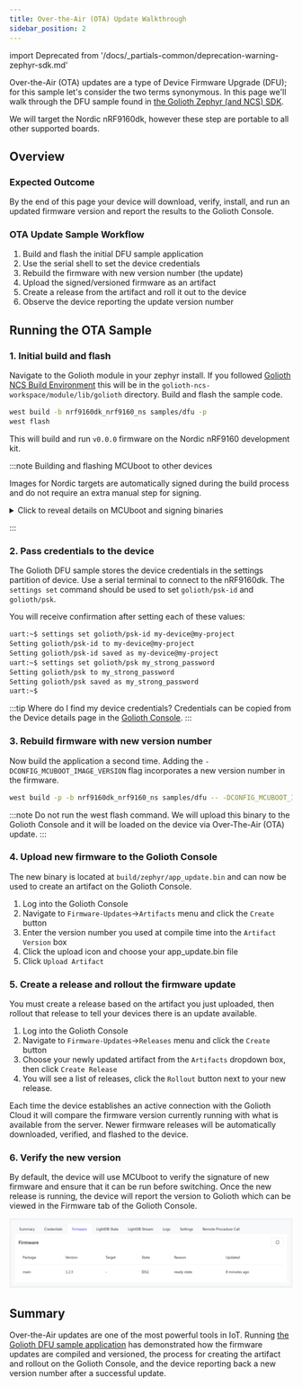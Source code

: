 ```yaml
---
title: Over-the-Air (OTA) Update Walkthrough
sidebar_position: 2
---
```


import Deprecated from '/docs/_partials-common/deprecation-warning-zephyr-sdk.md'

<Deprecated/>

Over-the-Air (OTA) updates are a type of Device Firmware Upgrade (DFU); for this
sample let's consider the two terms synonymous. In this page we'll walk through
the DFU sample found in [the Golioth Zephyr (and NCS)
SDK](https://github.com/golioth/golioth-zephyr-sdk/tree/main/samples/dfu).

We will target the Nordic nRF9160dk, however these step are portable to all
other supported boards.

## Overview

### Expected Outcome

By the end of this page your device will download, verify, install, and run an
updated firmware version and report the results to the Golioth Console.

### OTA Update Sample Workflow

1. Build and flash the initial DFU sample application
2. Use the serial shell to set the device credentials
3. Rebuild the firmware with new version number (the update)
4. Upload the signed/versioned firmware as an artifact
5. Create a release from the artifact and roll it out to the device
6. Observe the device reporting the update version number

## Running the OTA Sample

### 1. Initial build and flash

Navigate to the Golioth module in your zephyr install. If you followed [Golioth
NCS Build
Environment](/getting-started/device-examples/compile-example-code/zephyr-ncs)
this will be in the `golioth-ncs-workspace/module/lib/golioth` directory. Build
and flash the sample code.

```bash
west build -b nrf9160dk_nrf9160_ns samples/dfu -p
west flash
```

This will build and run `v0.0.0` firmware on the Nordic nRF9160 development kit.

:::note Building and flashing MCUboot to other devices

Images for Nordic targets are automatically signed during the build process and
do not require an extra manual step for signing.

<details>
<summary>Click to reveal details on MCUboot and signing binaries</summary>

The README in the Golioth DFU sample discusses [building MCUBoot for other architectures](https://github.com/golioth/golioth-zephyr-sdk/tree/main/samples/dfu#using-with-zephyr).

Signing application code is also discussed in the sample's README. It should
follow a process similar to the following:

```bash
# After building your app image, sign the binary:
west sign -t imgtool -- --key WEST_ROOT/bootloader/mcuboot/root-rsa-2048.pem
# Flash a signed app to a device already running the MCUboot bootloader:
west flash --bin-file build/zephyr/zephyr.signed.bin --hex-file build/zephyr/zephyr.signed.hex
```

</details>

:::

### 2. Pass credentials to the device

The Golioth DFU sample stores the device credentials in the settings partition
of device. Use a serial terminal to connect to the nRF9160dk. The `settings set` command should be used to set `golioth/psk-id` and `golioth/psk`.

You will receive confirmation after setting each of these values:

```bash
uart:~$ settings set golioth/psk-id my-device@my-project
Setting golioth/psk-id to my-device@my-project
Setting golioth/psk-id saved as my-device@my-project
uart:~$ settings set golioth/psk my_strong_password
Setting golioth/psk to my_strong_password
Setting golioth/psk saved as my_strong_password
uart:~$
```

:::tip Where do I find my device credentials?
Credentials can be copied from the Device details page in the [Golioth
Console](https://console.golioth.io).
:::

### 3. Rebuild firmware with new version number

Now build the application a second time. Adding the
`-DCONFIG_MCUBOOT_IMAGE_VERSION` flag incorporates a new version number in the
firmware.

```bash
west build -p -b nrf9160dk_nrf9160_ns samples/dfu -- -DCONFIG_MCUBOOT_IMAGE_VERSION=\"1.2.3\"
```

:::note
Do not run the west flash command. We will upload this binary to the
Golioth Console and it will be loaded on the device via Over-The-Air (OTA)
update.
:::

### 4. Upload new firmware to the Golioth Console

The new binary is located at `build/zephyr/app_update.bin` and can now be used
to create an artifact on the Golioth Console.

1. Log into the Golioth Console
2. Navigate to `Firmware-Updates`&rarr;`Artifacts` menu and click the `Create` button
3. Enter the version number you used at compile time into the `Artifact Version`
   box
4. Click the upload icon and choose your app_update.bin file
5. Click `Upload Artifact`

### 5. Create a release and rollout the firmware update

You must create a release based on the artifact you just uploaded, then rollout
that release to tell your devices there is an update available.

1. Log into the Golioth Console
2. Navigate to `Firmware-Updates`&rarr;`Releases` menu and click the `Create` button
3. Choose your newly updated artifact from the `Artifacts` dropdown box, then
   click `Create Release`
4. You will see a list of releases, click the `Rollout` button next to your new
   release.

Each time the device establishes an active connection with the Golioth Cloud it
will compare the firmware version currently running with what is available from
the server. Newer firmware releases will be automatically downloaded, verified,
and flashed to the device.

### 6. Verify the new version

By default, the device will use MCUboot to verify the signature of new firmware
and ensure that it can be run before switching. Once the new release is running,
the device will report the version to Golioth which can be viewed in the
Firmware tab of the Golioth Console.

![Golioth Console showing firmware version](../../assets/golioth-console-firmware-version.png)

## Summary

Over-the-Air updates are one of the most powerful tools in IoT. Running [the
Golioth DFU sample
application](https://github.com/golioth/golioth-zephyr-sdk/tree/main/samples/dfu)
has demonstrated how the firmware updates are compiled and versioned, the
process for creating the artifact and rollout on the Golioth Console, and the
device reporting back a new version number after a successful update.
